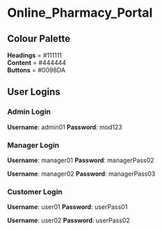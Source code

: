 # Online_Pharmacy_Portal

## Colour Palette

**Headings** = #111111 <br>
**Content** = #444444 <br>
**Buttons** = #0098DA

## User Logins

### Admin Login

**Username**: admin01
**Password**: mod123

### Manager Login

**Username**: manager01
**Password**: managerPass02

**Username**: manager02
**Password**: managerPass03

### Customer Login

**Username**: user01
**Password**: userPass01

**Username**: user02
**Password**: userPass02